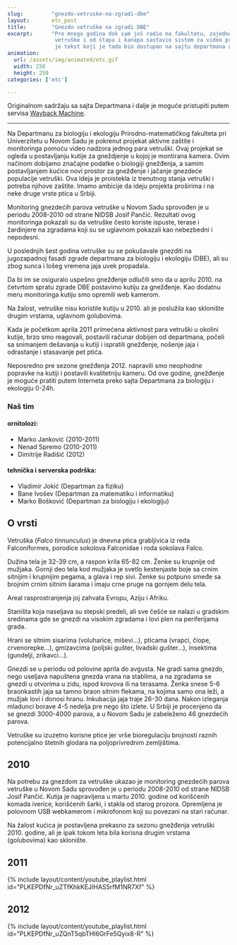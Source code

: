 ```yaml
---
slug:         "gnezdo-vetruske-na-zgradi-dbe"
layout:       etc_post
title:        "Gnezdo vetruške na zgradi DBE"
excerpt:      "Pre mnogo godina dok sam još radio na fakultetu, zajedno sa ornitolozima sam napravio i postavio gnezdo za
               vetruške i od štapa i kanapa sastavio sistem za video praćenje koji je bio u funkciji nekoliko godina. Ovo
               je tekst koji je tada bio dostupan na sajtu departmana a u međuvremenu je povučen."
animation:
  url: /assets/img/animated/etc.gif
  width: 250
  height: 250
categories: ['etc']

---
```


Originalnom sadržaju sa sajta Departmana i dalje je moguće pristupiti putem servisa 
<a class="external" href="https://web.archive.org/web/20120623075005/http://www.dbe.uns.ac.rs/zanimljivosti/videomonitoring/gnezdo_vetruske">Wayback Machine</a>.

***

Na Departmanu za biologiju i ekologiju Prirodno-matematičkog fakulteta pri Univerzitetu u Novom Sadu je pokrenut projekat 
aktivne zaštite i monitoringa pomoću video nadzora jednog para vetruški. Ovaj projekat se ogleda u postavljanju kutije 
za gneždjenje u kojoj je montirana kamera. Ovim načinom dobijamo značajne podatke o biologiji gnežđenja, a samim 
postavljanjem kućice novi prostor za gnežđenje i jačanje gnezdeće populacije vetruški. Ova ideja je proistekla iz 
trenutnog stanja vetruški i potreba njihove zaštite. Imamo ambicije da ideju projekta proširima i na neke druge vrste 
ptica u Srbiji.

Monitoring gnezdećih parova vetruške u Novom Sadu sprovođen je u periodu 2008-2010 od strane NIDSB Josif Pančić. Rezultati 
ovog monitoringa pokazali su da vetruške često koriste ispuste, terase i žardinjere na zgradama koji su se uglavnom pokazali 
kao nebezbedni i nepodesni.

U poslednjih šest godina vetruške su se pokušavale gnezditi na jugozapadnoj fasadi zgrade departmana za biologiju i 
ekologiju (DBE), ali su zbog sunca i lošeg vremena jaja uvek propadala.

Da bi im se osiguralo uspešno gnežđenje odlučili smo da u aprilu 2010. na četvrtom spratu zgrade DBE postavimo kutiju za 
gnežđenje. Kao dodatnu meru monitoringa kutiju smo opremili web kamerom.

Na žalost, vetruške nisu koristile kutiju u 2010. ali je poslužila kao sklonište drugim vrstama, uglavnom golubovima.

Kada je početkom aprila 2011 primećena aktivnost para vetruški u okolini kutije, brzo smo reagovali, postavili računar 
dobijen od departmana, počeli sa snimanjem dešavanja u kutiji i ispratili gnežđenje, nošenje jaja i odrastanje i 
stasavanje pet ptića.

Neposredno pre sezone gnežđenja 2012. napravili smo neophodne popravke na kutiji i postavili kvalitetniju kameru. Od ove 
godine, gnežđenje je moguće pratiti putem Interneta preko sajta Departmana za biologiju i ekologiju 0-24h.

### Naš tim

#### ornitolozi:

* Marko Janković (2010-2011)
* Nenad Spremo (2010-2011)
* Dimitrije Radišić (2012)

#### tehnička i serverska podrška:

* Vladimir Jokić (Departman za fiziku)
* Bane Ivošev (Departman za matematiku i informatiku)
* Marko Bošković (Departman za biologiju i ekologiju)

## O vrsti

Vetruška (*Falco tinnunculus*) je dnevna ptica grabljivica iz reda Falconiformes, porodice sokolova Falconidae i roda 
sokolava Falco.

Dužina tela je 32-39 cm, a raspon krila 65-82 cm. Ženke su krupnije od mužjaka. Gornji deo tela kod mužjaka je svetlo 
kestenjaste boje sa crnim sitnijim i krupnijim pegama, a glava i rep sivi. Ženke su potpuno smeđe sa brojnim crnim 
sitnim šarama i imaju crne pruge na gornjem delu tela.

Areal rasprostranjenja joj zahvata Evropu, Aziju i Afriku.

Staništa koja naseljava su stepski predeli, ali sve češće se nalazi u gradskim sredinama gde se gnezdi na visokim 
zgradama i lovi plen na periferijama grada.

Hrani se sitnim sisarima (voluharice, miševi...), pticama (vrapci, čiope, crvenorepke...), gmizavcima (poljski gušter, 
livadski gušter...), insektima (gundelji, zrikavci...).

Gnezdi se u periodu od polovine aprila do avgusta. Ne gradi sama gnezdo, nego useljava napuštena gnezda vrana na stablima, 
a na zgradama se gnezdi u otvorima u zidu, ispod krovova ili na terasama. Ženka snese 5-6 braonkastih jaja sa tamno braon 
sitnim flekama, na kojima samo ona leži, a mužjak lovi i donosi hranu. Inkubacija jaja traje 26-30 dana. Nakon izleganja 
mladunci borave 4-5 nedelja pre nego što izlete. U Srbiji je procenjeno da se gnezdi 3000-4000 parova, a u Novom Sadu je 
zabeleženo 46 gnezdećih parova.

Vetruške su izuzetno korisne ptice jer vrše bioregulaciju brojnosti raznih potencijalno štetnih glodara na poljoprivrednim 
zemljištima.

## 2010

Na potrebu za gnezdom za vetruške ukazao je monitoring gnezdećih parova vetruške u Novom Sadu sprovođen je u periodu 
2008-2010 od strane NIDSB Josif Pančić. Kutija je napravljena u martu 2010. godine od korišćenih komada iverice, korišćenih 
šarki, i stakla od starog prozora. Opremljena je polovnom USB webkamerom i mikrofonom koji su povezani na stari računar.

Na žalost kućica je postavljena prekasno za sezonu gnežđenja vetruški 2010. godine, ali je ipak tokom leta bila korisna 
drugim vrstama (golubovima) kao sklonište.

## 2011

{% include layout/content/youtube_playlist.html id="PLKEPDfNr_uZTfKhkKEJIHAS5rfM1NR7Xf" %}

## 2012

{% include layout/content/youtube_playlist.html id="PLKEPDfNr_uZQnT5qbTHl6GrFe5Qyix8-R" %}